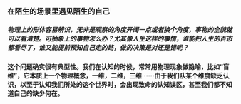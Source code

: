 ### 在陌生的场景里遇见陌生的自己
##### 物理上的形体容易辨识，无非是观察的角度开阔一点或者换个角度，事物的全貌就可以看清楚。可抽象上的事物怎么办？尤其像人生这样的事情，谁能把人生的百态都看尽了，谁又能提前预知自己走的路，做的决策是对还是错呢？
#### 这个问题确实很有典型性。我们在认知的时候，常常用物理现象做隐喻，比如“盲维”，它本质上一个物理概念，一维，二维，三维······由于我们队某个维度缺乏认识，以至于认知我们所处的这个世界时，会出现致命的认知误区，甚至我们都不知道自己的缺少何在。
